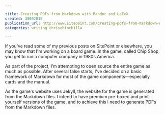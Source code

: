 ```yaml
---

title: Creating PDFs from Markdown with Pandoc and LaTeX
created: 30092015
publication_url: http://www.sitepoint.com/creating-pdfs-from-markdown-with-pandoc-and-latex/
categories: writing chrischinchilla

---
```



If you've read some of my previous posts on SitePoint or elsewhere, you may know that I'm working on a board game. In the game, called Chip Shop, you get to run a computer company in 1980s America.

As part of the project, I'm attempting to open source the entire game as much as possible. After several false starts, I've decided on a basic framework of Markdown for most of the game components—especially cards and the manual.

As the game's website uses Jekyll, the website for the game is generated from the Markdown files. I intend to have premium pre-boxed and print-yourself versions of the game, and to achieve this I need to generate PDFs from the Markdown files.


